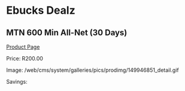 
# Ebucks Dealz
## MTN 600 Min All-Net (30 Days)
[Product Page](https://www.ebucks.com/web/shop/productSelected.do?prodId=1194754354&catId=300)

Price: R200.00

Image: /web/cms/system/galleries/pics/prodimg/149946851_detail.gif

Savings: 


	